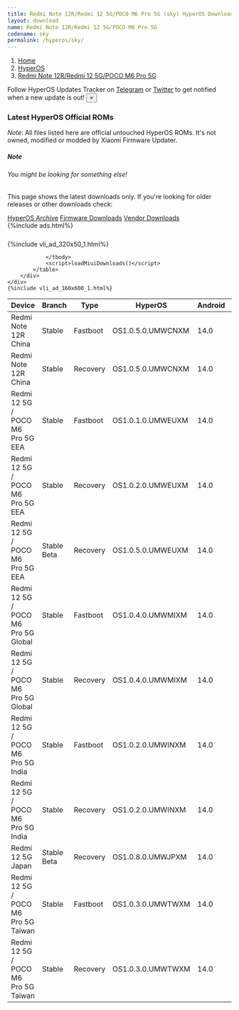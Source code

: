 ```yaml
---
title: Redmi Note 12R/Redmi 12 5G/POCO M6 Pro 5G (sky) HyperOS Downloads
layout: download
name: Redmi Note 12R/Redmi 12 5G/POCO M6 Pro 5G
codename: sky
permalink: /hyperos/sky/
---
```

<nav aria-label="breadcrumb">
    <ol class="breadcrumb">
        <li class="breadcrumb-item"><a href="/">Home</a></li>
        <li class="breadcrumb-item"><a href="/hyperos/">HyperOS</a></li>
        <li class="breadcrumb-item active" aria-current="page"><a href="/hyperos/sky/">Redmi Note 12R/Redmi 12 5G/POCO M6 Pro 5G</a></li>
    </ol>
</nav>
<div class="alert alert-primary alert-dismissible fade show" role="alert">
    Follow HyperOS Updates Tracker on <a href="https://t.me/MIUIUpdatesTracker" class="alert-link">Telegram</a>
     or <a href="https://twitter.com/MiFwUpdater" class="alert-link">Twitter</a> to get notified when a new update is out!
    <button type="button" class="close" data-dismiss="alert" aria-label="Close">
        <span aria-hidden="true">&times;</span>
    </button>
</div>

### Latest HyperOS Official ROMs
*Note*: All files listed here are official untouched HyperOS ROMs. It's not owned, modified or modded by Xiaomi Firmware Updater.
<div class="card">
  <div class="card-body">
    <h5 class="card-title">Note</h5>
    <h6 class="card-subtitle mb-2 text-muted">You might be looking for something else!</h6>
    <p class="card-text">This page shows the latest downloads only.
     If you're looking for older releases or other downloads check:</p>
    <a href="/archive/hyperos/sky/" class="card-link">HyperOS Archive</a>
    <a href="/firmware/sky/" class="card-link">Firmware Downloads</a>
    <a href="/vendor/sky/" class="card-link">Vendor Downloads</a>
  </div>
</div>
{%include ads.html%}
<div class="row justify-content-center">
    <div class="col-10">
        <div class="table-responsive-md" style="margin-top: 25px;">
            {%include vli_ad_320x50_1.html%}
            <table id="miui" class="display dt-responsive nowrap compact table table-striped table-hover table-sm">
                <thead class="thead-dark">
                    <tr>
                        <th data-ref="device">Device</th>
                        <th data-ref="branch">Branch</th>
                        <th data-ref="type">Type</th>
                        <th data-ref="miui">HyperOS</th>
                        <th data-ref="android">Android</th>
                        <th data-ref="size">Size</th>
                        <th data-ref="size">Date</th>
                        <th data-ref="link">Link</th>
                    </tr>
                </thead>
                <tbody>
                <tr><td>Redmi Note 12R China</td><td>Stable</td><td>Fastboot</td><td>OS1.0.5.0.UMWCNXM</td><td>14.0</td><td>6.1 GB</td><td>2024-01-17</td><td><a href="/hyperos/sky/stable/OS1.0.5.0.UMWCNXM/">Download</a></td></tr>
<tr><td>Redmi Note 12R China</td><td>Stable</td><td>Recovery</td><td>OS1.0.5.0.UMWCNXM</td><td>14.0</td><td>4.8 GB</td><td>2024-01-02</td><td><a href="/hyperos/sky/stable/OS1.0.5.0.UMWCNXM/">Download</a></td></tr>
<tr><td>Redmi 12 5G / POCO M6 Pro 5G EEA</td><td>Stable</td><td>Fastboot</td><td>OS1.0.1.0.UMWEUXM</td><td>14.0</td><td>6.8 GB</td><td>2024-02-22</td><td><a href="/hyperos/sky/stable/OS1.0.1.0.UMWEUXM/">Download</a></td></tr>
<tr><td>Redmi 12 5G / POCO M6 Pro 5G EEA</td><td>Stable</td><td>Recovery</td><td>OS1.0.2.0.UMWEUXM</td><td>14.0</td><td>4.5 GB</td><td>2024-02-23</td><td><a href="/hyperos/sky/stable/OS1.0.2.0.UMWEUXM/">Download</a></td></tr>
<tr><td>Redmi 12 5G / POCO M6 Pro 5G EEA</td><td>Stable Beta</td><td>Recovery</td><td>OS1.0.5.0.UMWEUXM</td><td>14.0</td><td>4.5 GB</td><td>2024-04-25</td><td><a href="/hyperos/sky/stable beta/OS1.0.5.0.UMWEUXM/">Download</a></td></tr>
<tr><td>Redmi 12 5G / POCO M6 Pro 5G Global</td><td>Stable</td><td>Fastboot</td><td>OS1.0.4.0.UMWMIXM</td><td>14.0</td><td>7.1 GB</td><td>2024-03-12</td><td><a href="/hyperos/sky/stable/OS1.0.4.0.UMWMIXM/">Download</a></td></tr>
<tr><td>Redmi 12 5G / POCO M6 Pro 5G Global</td><td>Stable</td><td>Recovery</td><td>OS1.0.4.0.UMWMIXM</td><td>14.0</td><td>4.5 GB</td><td>2024-03-19</td><td><a href="/hyperos/sky/stable/OS1.0.4.0.UMWMIXM/">Download</a></td></tr>
<tr><td>Redmi 12 5G / POCO M6 Pro 5G India</td><td>Stable</td><td>Fastboot</td><td>OS1.0.2.0.UMWINXM</td><td>14.0</td><td>5.8 GB</td><td>2024-03-08</td><td><a href="/hyperos/sky/stable/OS1.0.2.0.UMWINXM/">Download</a></td></tr>
<tr><td>Redmi 12 5G / POCO M6 Pro 5G India</td><td>Stable</td><td>Recovery</td><td>OS1.0.2.0.UMWINXM</td><td>14.0</td><td>4.3 GB</td><td>2024-03-12</td><td><a href="/hyperos/sky/stable/OS1.0.2.0.UMWINXM/">Download</a></td></tr>
<tr><td>Redmi 12 5G Japan</td><td>Stable Beta</td><td>Recovery</td><td>OS1.0.8.0.UMWJPXM</td><td>14.0</td><td>4.4 GB</td><td>2024-03-07</td><td><a href="/hyperos/sky/stable beta/OS1.0.8.0.UMWJPXM/">Download</a></td></tr>
<tr><td>Redmi 12 5G / POCO M6 Pro 5G Taiwan</td><td>Stable</td><td>Fastboot</td><td>OS1.0.3.0.UMWTWXM</td><td>14.0</td><td>5.9 GB</td><td>2024-02-27</td><td><a href="/hyperos/sky/stable/OS1.0.3.0.UMWTWXM/">Download</a></td></tr>
<tr><td>Redmi 12 5G / POCO M6 Pro 5G Taiwan</td><td>Stable</td><td>Recovery</td><td>OS1.0.3.0.UMWTWXM</td><td>14.0</td><td>4.4 GB</td><td>2024-03-05</td><td><a href="/hyperos/sky/stable/OS1.0.3.0.UMWTWXM/">Download</a></td></tr>

                </tbody>
                <script>loadMiuiDownloads()</script>
            </table>
        </div>
    </div>
    {%include vli_ad_160x600_1.html%}
</div>
